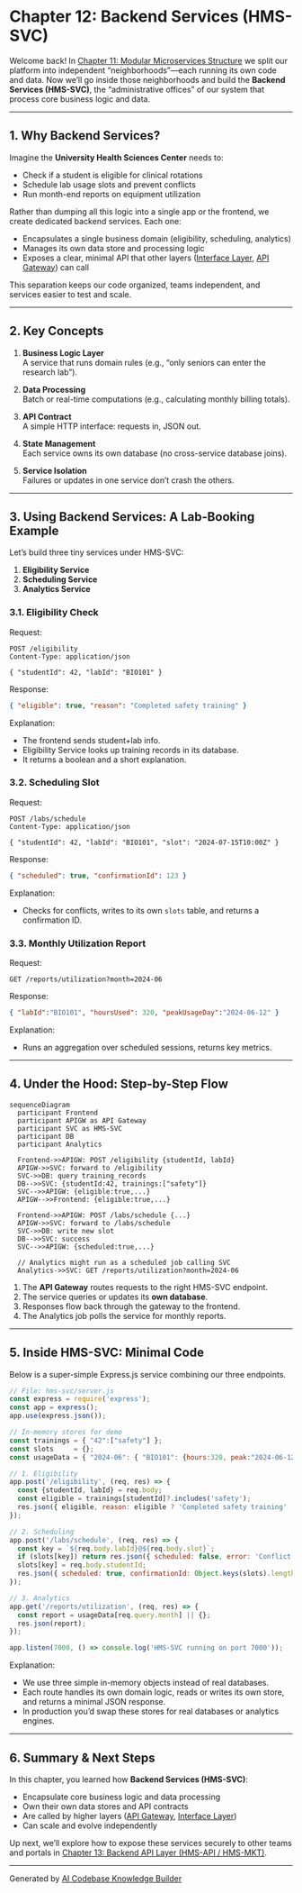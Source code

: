 # Chapter 12: Backend Services (HMS-SVC)

Welcome back! In [Chapter 11: Modular Microservices Structure](11_modular_microservices_structure_.md) we split our platform into independent “neighborhoods”—each running its own code and data. Now we’ll go inside those neighborhoods and build the **Backend Services (HMS-SVC)**, the “administrative offices” of our system that process core business logic and data.

---

## 1. Why Backend Services?

Imagine the **University Health Sciences Center** needs to:

- Check if a student is eligible for clinical rotations  
- Schedule lab usage slots and prevent conflicts  
- Run month-end reports on equipment utilization  

Rather than dumping all this logic into a single app or the frontend, we create dedicated backend services. Each one:

- Encapsulates a single business domain (eligibility, scheduling, analytics)  
- Manages its own data store and processing logic  
- Exposes a clear, minimal API that other layers ([Interface Layer](01_interface_layer_.md), [API Gateway](13_backend_api_layer__hms_api___hms_mkt__.md)) can call  

This separation keeps our code organized, teams independent, and services easier to test and scale.

---

## 2. Key Concepts

1. **Business Logic Layer**  
   A service that runs domain rules (e.g., “only seniors can enter the research lab”).

2. **Data Processing**  
   Batch or real-time computations (e.g., calculating monthly billing totals).

3. **API Contract**  
   A simple HTTP interface: requests in, JSON out.

4. **State Management**  
   Each service owns its own database (no cross-service database joins).

5. **Service Isolation**  
   Failures or updates in one service don’t crash the others.

---

## 3. Using Backend Services: A Lab-Booking Example

Let’s build three tiny services under HMS-SVC:

1. **Eligibility Service**  
2. **Scheduling Service**  
3. **Analytics Service**  

### 3.1. Eligibility Check

Request:

```http
POST /eligibility
Content-Type: application/json

{ "studentId": 42, "labId": "BIO101" }
```

Response:

```json
{ "eligible": true, "reason": "Completed safety training" }
```

Explanation:  
- The frontend sends student+lab info.  
- Eligibility Service looks up training records in its database.  
- It returns a boolean and a short explanation.

### 3.2. Scheduling Slot

Request:

```http
POST /labs/schedule
Content-Type: application/json

{ "studentId": 42, "labId": "BIO101", "slot": "2024-07-15T10:00Z" }
```

Response:

```json
{ "scheduled": true, "confirmationId": 123 }
```

Explanation:  
- Checks for conflicts, writes to its own `slots` table, and returns a confirmation ID.

### 3.3. Monthly Utilization Report

Request:

```http
GET /reports/utilization?month=2024-06
```

Response:

```json
{ "labId":"BIO101", "hoursUsed": 320, "peakUsageDay":"2024-06-12" }
```

Explanation:  
- Runs an aggregation over scheduled sessions, returns key metrics.

---

## 4. Under the Hood: Step-by-Step Flow

```mermaid
sequenceDiagram
  participant Frontend
  participant APIGW as API Gateway
  participant SVC as HMS-SVC
  participant DB
  participant Analytics

  Frontend->>APIGW: POST /eligibility {studentId, labId}
  APIGW->>SVC: forward to /eligibility
  SVC->>DB: query training_records
  DB-->>SVC: {studentId:42, trainings:["safety"]}
  SVC-->>APIGW: {eligible:true,...}
  APIGW-->>Frontend: {eligible:true,...}

  Frontend->>APIGW: POST /labs/schedule {...}
  APIGW->>SVC: forward to /labs/schedule
  SVC->>DB: write new slot
  DB-->>SVC: success
  SVC-->>APIGW: {scheduled:true,...}

  // Analytics might run as a scheduled job calling SVC
  Analytics->>SVC: GET /reports/utilization?month=2024-06
```

1. The **API Gateway** routes requests to the right HMS-SVC endpoint.  
2. The service queries or updates its **own database**.  
3. Responses flow back through the gateway to the frontend.  
4. The Analytics job polls the service for monthly reports.

---

## 5. Inside HMS-SVC: Minimal Code

Below is a super-simple Express.js service combining our three endpoints.

```js
// File: hms-svc/server.js
const express = require('express');
const app = express();
app.use(express.json());

// In-memory stores for demo
const trainings = { "42":["safety"] };
const slots     = {};
const usageData = { "2024-06": { "BIO101": {hours:320, peak:"2024-06-12"} } };

// 1. Eligibility
app.post('/eligibility', (req, res) => {
  const {studentId, labId} = req.body;
  const eligible = trainings[studentId]?.includes('safety');
  res.json({ eligible, reason: eligible ? 'Completed safety training' : 'Missing training' });
});

// 2. Scheduling
app.post('/labs/schedule', (req, res) => {
  const key = `${req.body.labId}@${req.body.slot}`;
  if (slots[key]) return res.json({ scheduled: false, error: 'Conflict' });
  slots[key] = req.body.studentId;
  res.json({ scheduled: true, confirmationId: Object.keys(slots).length });
});

// 3. Analytics
app.get('/reports/utilization', (req, res) => {
  const report = usageData[req.query.month] || {};
  res.json(report);
});

app.listen(7000, () => console.log('HMS-SVC running on port 7000'));
```

Explanation:  
- We use three simple in-memory objects instead of real databases.  
- Each route handles its own domain logic, reads or writes its own store, and returns a minimal JSON response.  
- In production you’d swap these stores for real databases or analytics engines.

---

## 6. Summary & Next Steps

In this chapter, you learned how **Backend Services (HMS-SVC)**:

- Encapsulate core business logic and data processing  
- Own their own data stores and API contracts  
- Are called by higher layers ([API Gateway](13_backend_api_layer__hms_api___hms_mkt__.md), [Interface Layer](01_interface_layer_.md))  
- Can scale and evolve independently  

Up next, we’ll explore how to expose these services securely to other teams and portals in [Chapter 13: Backend API Layer (HMS-API / HMS-MKT)](13_backend_api_layer__hms_api___hms_mkt__.md).

---

Generated by [AI Codebase Knowledge Builder](https://github.com/The-Pocket/Tutorial-Codebase-Knowledge)